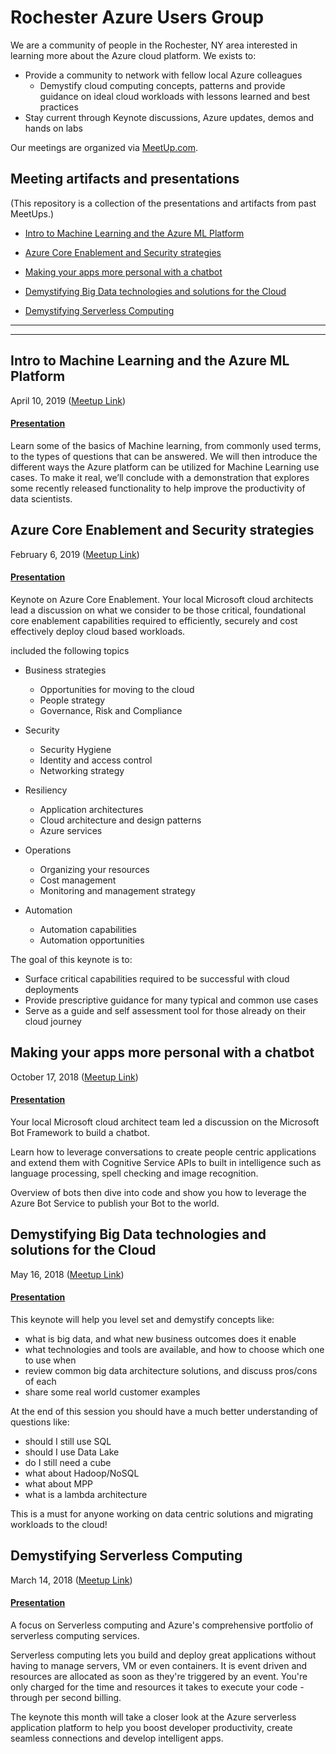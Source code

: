# Rochester Azure Users Group
We are a community of people in the Rochester, NY area interested in learning more about the Azure cloud platform. 
We exists to:

- Provide a community to network with fellow local Azure colleagues
    - Demystify cloud computing concepts, patterns and provide guidance on ideal cloud workloads with lessons learned and best practices
- Stay current through Keynote discussions, Azure updates, demos and hands on labs

Our meetings are organized via [MeetUp.com](http://www.rocazure.com). 

## Meeting artifacts and presentations
(This repository is a collection of the presentations and artifacts from past MeetUps.)

- [Intro to Machine Learning and the Azure ML Platform](#Intro-to-Machine-Learning-and-the-Azure-ML-Platform)
- [Azure Core Enablement and Security strategies](#Azure-Core-Enablement-and-Security-strategies)

- [Making your apps more personal with a chatbot](#Making-your-apps-more-personal-with-a-chatbot)

- [Demystifying Big Data technologies and solutions for the Cloud](#Demystifying-Big-Data-technologies-and-solutions-for-the-Cloud)

- [Demystifying Serverless Computing](#Demystifying-Serverless-Computing)

---
---

## Intro to Machine Learning and the Azure ML Platform
April 10, 2019 ([Meetup Link](https://www.meetup.com/Rochester-Azure-Users-Group/events/257877772/))

#### [Presentation](./2019-04%20Intro%20to%20Machine%20Learning/)

 Learn some of the basics of Machine learning, from commonly used terms, to the types of questions that can be answered. We will then introduce the different ways the Azure platform can be utilized for Machine Learning use cases. To make it real, we’ll conclude with a demonstration that explores some recently released functionality to help improve the productivity of data scientists.

## Azure Core Enablement and Security strategies
February 6, 2019 ([Meetup Link](https://www.meetup.com/Rochester-Azure-Users-Group/events/254756633/))

#### [Presentation](./2019-02%20Azure%20Core%20Enablement/)

Keynote on Azure Core Enablement. Your local Microsoft cloud architects lead a discussion on what we consider to be those critical, foundational core enablement capabilities required to efficiently, securely and cost effectively deploy cloud based workloads.

included the following topics

-   Business strategies
    -   Opportunities for moving to the cloud
    - People strategy
    - Governance, Risk and Compliance

- Security
    - Security Hygiene
    - Identity and access control
    - Networking strategy

- Resiliency
    - Application architectures
    - Cloud architecture and design patterns
    - Azure services

- Operations
    - Organizing your resources
    - Cost management
    - Monitoring and management strategy

- Automation
    - Automation capabilities
    - Automation opportunities

The goal of this keynote is to:

- Surface critical capabilities required to be successful with cloud deployments
- Provide prescriptive guidance for many typical and common use cases
- Serve as a guide and self assessment tool for those already on their cloud journey

## Making your apps more personal with a chatbot
October 17, 2018 ([Meetup Link](https://www.meetup.com/Rochester-Azure-Users-Group/events/253621404/))

#### [Presentation](./2018-10%20Chatbots/)

Your local Microsoft cloud architect team led a discussion on the Microsoft Bot Framework to build a chatbot.

Learn how to leverage conversations to create people centric applications and extend them with Cognitive Service APIs to built in intelligence such as language processing, spell checking and image recognition.

Overview of bots then dive into code and show you how to leverage the Azure Bot Service to publish your Bot to the world.

## Demystifying Big Data technologies and solutions for the Cloud
May 16, 2018 ([Meetup Link](https://www.meetup.com/Rochester-Azure-Users-Group/events/248729549/))

#### [Presentation](./2018-05%20Demystifying%20Big%20Data/)

This keynote will help you level set and demystify concepts like:
- what is big data, and what new business outcomes does it enable
- what technologies and tools are available, and how to choose which one to use when
- review common big data architecture solutions, and discuss pros/cons of each
- share some real world customer examples

At the end of this session you should have a much better understanding of questions like:
- should I still use SQL
- should I use Data Lake
- do I still need a cube
- what about Hadoop/NoSQL
- what about MPP
- what is a lambda architecture

This is a must for anyone working on data centric solutions and migrating workloads to the cloud!

## Demystifying Serverless Computing
March 14, 2018 ([Meetup Link](https://www.meetup.com/Rochester-Azure-Users-Group/events/247709701/))

#### [Presentation](./2018-04%20Demystifying%20Serverless%20Computing/)
A focus on Serverless computing and Azure's comprehensive portfolio of serverless computing services.

Serverless computing lets you build and deploy great applications without having to manage servers, VM or even containers. It is event driven and resources are allocated as soon as they're triggered by an event. You're only charged for the time and resources it takes to execute your code - through per second billing.

The keynote this month will take a closer look at the Azure serverless application platform to help you boost developer productivity, create seamless connections and develop intelligent apps.
